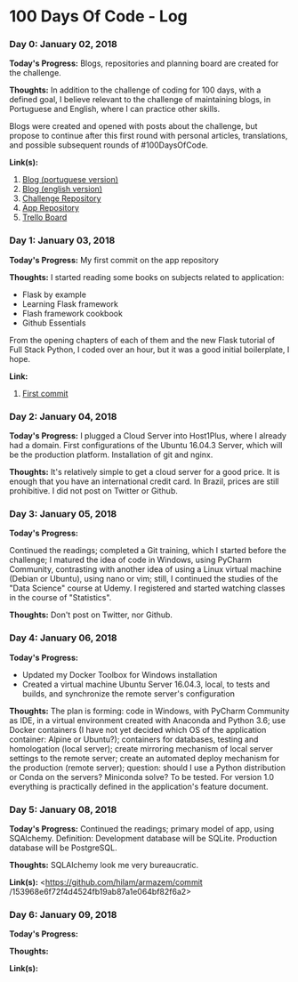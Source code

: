 # 100 Days Of Code - Log

### Day 0: January 02, 2018

**Today's Progress:** Blogs, repositories and planning board are created for 
the challenge.

**Thoughts:** In addition to the challenge of coding for 100 days, with a
defined goal, I believe relevant to the challenge of maintaining blogs, in 
Portuguese and English, where I can practice other skills.

Blogs were created and opened with posts about the challenge, but
propose to continue after this first round with personal articles,
translations, and possible subsequent rounds of #100DaysOfCode.

**Link(s):** 
1. [Blog (portuguese version)](https://hilam.github.io)
2. [Blog (english version)](https://medium.com/itfacets)
3. [Challenge Repository](https://github.com/hilam/100-days-of-code)
3. [App Repository](https://github.com/hilam/armazem)
5. [Trello Board](https://trello.com/b/zKO1ooa0/100daysofcode)

### Day 1: January 03, 2018

**Today's Progress:** My first commit on the app repository

**Thoughts:** I started reading some books on subjects related to 
application:
 
* Flask by example
* Learning Flask framework
* Flash framework cookbook
* Github Essentials

From the opening chapters of each of them and the new Flask tutorial
of Full Stack Python, I coded over an hour, but it was a good
initial boilerplate, I hope.

**Link:**
1. [First commit](https://github.com/hilam/armazem/commit/454cc003a1fe2819300650eaa8c9c9ad68d4f4f8)

### Day 2: January 04, 2018

**Today's Progress:** I plugged a Cloud Server into Host1Plus, where I 
already had a domain. First
configurations of the Ubuntu 16.04.3 Server, which will be the production 
platform. Installation of git and nginx.

**Thoughts:** It's relatively simple to get a cloud server for a good
price. It is enough that you have an international credit card. In Brazil,
 prices are still prohibitive. I did not post on Twitter or Github.


### Day 3: January 05, 2018

**Today's Progress:** 

Continued the readings; completed a Git training, which I started before 
the challenge; I matured the idea of code in Windows, using PyCharm Community, 
contrasting with another idea of using a Linux virtual machine (Debian or Ubuntu), 
using nano or vim; still, I continued the studies of the "Data Science" course
at Udemy. I registered and started watching classes in the course of 
"Statistics".

**Thoughts:** Don't post on Twitter, nor Github.


### Day 4: January 06, 2018

**Today's Progress:** 

* Updated my Docker Toolbox for Windows installation
* Created a virtual machine Ubuntu Server 16.04.3, local, to tests and 
builds, and synchronize the remote server's configuration

**Thoughts:** The plan is forming: code in Windows, with PyCharm
Community as IDE, in a virtual environment created with Anaconda and Python 3.6;
 use Docker containers (I have not yet decided which OS of the application container:
Alpine or Ubuntu?); containers for databases, testing and homologation
(local server); create mirroring mechanism of local server settings
to the remote server; create an automated deploy mechanism for the
production (remote server); question: should I use a Python distribution
or Conda on the servers? Miniconda solve? To be tested. For version 1.0
everything is practically defined in the application's feature document.


### Day 5: January 08, 2018

**Today's Progress:** Continued the readings; primary model of app, using 
SQAlchemy. Definition: Development database will be SQLite. Production database 
will be PostgreSQL.

**Thoughts:** SQLAlchemy look me very bureaucratic.

**Link(s):** 
<https://github.com/hilam/armazem/commit
/153968e6f72f4d4524fb19ab87a1e064bf82f6a2>


### Day 6: January 09, 2018

**Today's Progress:** 

**Thoughts:** 

**Link(s):** 

